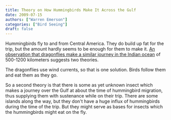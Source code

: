 ```yaml
---
title: Theory on How Hummingbirds Make It Across the Gulf
date: 2009-07-15
authors: ["Warren Emerson"]
categories: ["Bird Seeing"]
draft: false
---
```


Hummingbirds fly to and from Central America. They do build up fat for the trip, but the amount hardly seems to be enough for them to make it. [An observation that dragonflies make a similar journey in the Indian ocean](http://news.bbc.co.uk/earth/hi/earth_news/newsid_8149000/8149714.stm) of 500-1200 kilometers suggests two theories.

The dragonflies use wind currents, so that is one solution. Birds follow them and eat them as they go.

So a second theory is that there is some as yet unknown insect which makes a journey over the Gulf at about the time of hummingbird migration, thus supplying them with sustenance while on their trip. There are some islands along the way, but they don't have a huge influx of hummingbirds during the time of the trip. But they might serve as bases for insects which the hummingbirds might eat on the fly.
